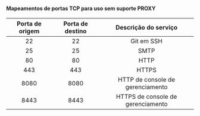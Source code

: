 #### Mapeamentos de portas TCP para uso sem suporte PROXY

| Porta de origem | Porta de destino |       Descrição do serviço        |
|:---------------:|:----------------:|:---------------------------------:|
|       22        |        22        |            Git em SSH             |
|       25        |        25        |               SMTP                |
|       80        |        80        |               HTTP                |
|       443       |       443        |               HTTPS               |
|      8080       |       8080       | HTTP de console de gerenciamento  |
|      8443       |       8443       | HTTPS de console de gerenciamento |

